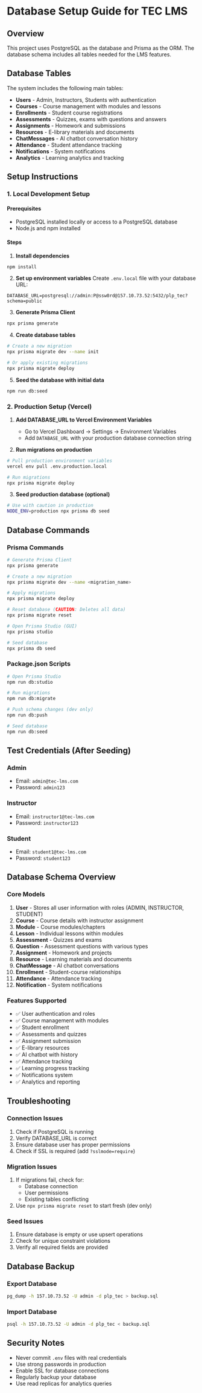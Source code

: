 # Database Setup Guide for TEC LMS

## Overview
This project uses PostgreSQL as the database and Prisma as the ORM. The database schema includes all tables needed for the LMS features.

## Database Tables
The system includes the following main tables:
- **Users** - Admin, Instructors, Students with authentication
- **Courses** - Course management with modules and lessons
- **Enrollments** - Student course registrations
- **Assessments** - Quizzes, exams with questions and answers
- **Assignments** - Homework and submissions
- **Resources** - E-library materials and documents
- **ChatMessages** - AI chatbot conversation history
- **Attendance** - Student attendance tracking
- **Notifications** - System notifications
- **Analytics** - Learning analytics and tracking

## Setup Instructions

### 1. Local Development Setup

#### Prerequisites
- PostgreSQL installed locally or access to a PostgreSQL database
- Node.js and npm installed

#### Steps

1. **Install dependencies**
```bash
npm install
```

2. **Set up environment variables**
Create `.env.local` file with your database URL:
```env
DATABASE_URL=postgresql://admin:P@ssw0rd@157.10.73.52:5432/plp_tec?schema=public
```

3. **Generate Prisma Client**
```bash
npx prisma generate
```

4. **Create database tables**
```bash
# Create a new migration
npx prisma migrate dev --name init

# Or apply existing migrations
npx prisma migrate deploy
```

5. **Seed the database with initial data**
```bash
npm run db:seed
```

### 2. Production Setup (Vercel)

1. **Add DATABASE_URL to Vercel Environment Variables**
   - Go to Vercel Dashboard → Settings → Environment Variables
   - Add `DATABASE_URL` with your production database connection string

2. **Run migrations on production**
```bash
# Pull production environment variables
vercel env pull .env.production.local

# Run migrations
npx prisma migrate deploy
```

3. **Seed production database (optional)**
```bash
# Use with caution in production
NODE_ENV=production npx prisma db seed
```

## Database Commands

### Prisma Commands
```bash
# Generate Prisma Client
npx prisma generate

# Create a new migration
npx prisma migrate dev --name <migration_name>

# Apply migrations
npx prisma migrate deploy

# Reset database (CAUTION: Deletes all data)
npx prisma migrate reset

# Open Prisma Studio (GUI)
npx prisma studio

# Seed database
npx prisma db seed
```

### Package.json Scripts
```bash
# Open Prisma Studio
npm run db:studio

# Run migrations
npm run db:migrate

# Push schema changes (dev only)
npm run db:push

# Seed database
npm run db:seed
```

## Test Credentials (After Seeding)

### Admin
- Email: `admin@tec-lms.com`
- Password: `admin123`

### Instructor
- Email: `instructor1@tec-lms.com`
- Password: `instructor123`

### Student
- Email: `student1@tec-lms.com`
- Password: `student123`

## Database Schema Overview

### Core Models
1. **User** - Stores all user information with roles (ADMIN, INSTRUCTOR, STUDENT)
2. **Course** - Course details with instructor assignment
3. **Module** - Course modules/chapters
4. **Lesson** - Individual lessons within modules
5. **Assessment** - Quizzes and exams
6. **Question** - Assessment questions with various types
7. **Assignment** - Homework and projects
8. **Resource** - Learning materials and documents
9. **ChatMessage** - AI chatbot conversations
10. **Enrollment** - Student-course relationships
11. **Attendance** - Attendance tracking
12. **Notification** - System notifications

### Features Supported
- ✅ User authentication and roles
- ✅ Course management with modules
- ✅ Student enrollment
- ✅ Assessments and quizzes
- ✅ Assignment submission
- ✅ E-library resources
- ✅ AI chatbot with history
- ✅ Attendance tracking
- ✅ Learning progress tracking
- ✅ Notifications system
- ✅ Analytics and reporting

## Troubleshooting

### Connection Issues
1. Check if PostgreSQL is running
2. Verify DATABASE_URL is correct
3. Ensure database user has proper permissions
4. Check if SSL is required (add `?sslmode=require`)

### Migration Issues
1. If migrations fail, check for:
   - Database connection
   - User permissions
   - Existing tables conflicting
2. Use `npx prisma migrate reset` to start fresh (dev only)

### Seed Issues
1. Ensure database is empty or use upsert operations
2. Check for unique constraint violations
3. Verify all required fields are provided

## Database Backup

### Export Database
```bash
pg_dump -h 157.10.73.52 -U admin -d plp_tec > backup.sql
```

### Import Database
```bash
psql -h 157.10.73.52 -U admin -d plp_tec < backup.sql
```

## Security Notes
- Never commit `.env` files with real credentials
- Use strong passwords in production
- Enable SSL for database connections
- Regularly backup your database
- Use read replicas for analytics queries